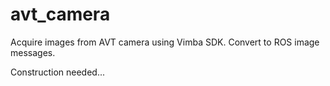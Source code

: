 # avt_camera
Acquire images from AVT camera using Vimba SDK. Convert to ROS image messages.

Construction needed...
